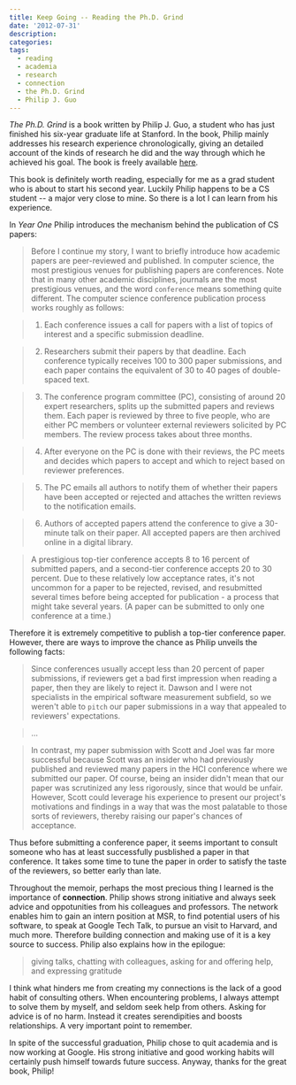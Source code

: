 ```yaml
---
title: Keep Going -- Reading the Ph.D. Grind
date: '2012-07-31'
description:
categories:
tags:
  - reading
  - academia
  - research
  - connection
  - the Ph.D. Grind
  - Philip J. Guo
---
```


*The Ph.D. Grind* is a book written by Philip J. Guo, a student who has just finished his six-year graduate life at Stanford. In the book, Philip mainly addresses his research experience chronologically, giving an detailed account of the kinds of research he did and the way through which he achieved his goal. The book is freely available [here](http://pgbovine.net/PhD-memoir.htm).

This book is definitely worth reading, especially for me as a grad student who is about to start his second year. Luckily Philip happens to be a CS student -- a major very close to mine. So there is a lot I can learn from his experience.

In *Year One* Philip introduces the mechanism behind the publication of CS papers:

> Before I continue my story, I want to briefly introduce how academic papers are peer-reviewed and published. In computer science, the most prestigious venues for publishing papers are conferences. Note that in many other academic disciplines, journals are the most prestigious venues, and the word `conference` means something quite different. The computer science conference publication process works roughly as follows:

> 1. Each conference issues a call for papers with a list of topics of interest and a specific submission deadline.

> 2. Researchers submit their papers by that deadline. Each conference typically receives 100 to 300 paper submissions, and each paper contains the equivalent of 30 to 40 pages of double-spaced text.

> 3. The conference program committee (PC), consisting of around 20 expert researchers, splits up the submitted papers and reviews them. Each paper is reviewed by three to five people, who are either PC members or volunteer external reviewers solicited by PC members. The review process takes about three months.

> 4. After everyone on the PC is done with their reviews, the PC meets and decides which papers to accept and which to reject based on reviewer preferences.

> 5. The PC emails all authors to notify them of whether their papers have been accepted or rejected and attaches the written reviews to the notification emails.

> 6. Authors of accepted papers attend the conference to give a 30-minute talk on their paper. All accepted papers are then archived online in a digital library.

> A prestigious top-tier conference accepts 8 to 16 percent of submitted papers, and a second-tier conference accepts 20 to 30 percent. Due to these relatively low acceptance rates, it's not uncommon for a paper to be rejected, revised, and resubmitted several times before being accepted for publication - a process that might take several years. (A paper can be submitted to only one conference at a time.)
 
Therefore it is extremely competitive to publish a top-tier conference paper. However, there are ways to improve the chance as Philip unveils the following facts:

> Since conferences usually accept less than 20 percent of paper submissions, if reviewers get a bad first impression when reading a paper, then they are likely to reject it. Dawson and I were not specialists in the empirical software measurement subfield, so we weren't able to `pitch` our paper submissions in a way that appealed to reviewers' expectations.

> ...

> In contrast, my paper submission with Scott and Joel was far more successful because Scott was an insider who had previously published and reviewed many papers in the HCI conference where we submitted our paper. Of course, being an insider didn't mean that our paper was scrutinized any less rigorously, since that would be unfair. However, Scott could leverage his experience to present our project's motivations and findings in a way that was the most palatable to those sorts of reviewers, thereby raising our paper's chances of acceptance.

Thus before submitting a conference paper, it seems important to consult someone who has at least successfully pusblished a paper in that conference. It takes some time to tune the paper in order to satisfy the taste of the reviewers, so better early than late.

Throughout the memoir, perhaps the most precious thing I learned is the importance of **connection**. Philip shows strong initiative and always seek advice and oppotunities from his colleagues and professors. The network enables him to gain an intern position at MSR, to find potential users of his software, to speak at Google Tech Talk, to pursue an visit to Harvard, and much more. Therefore building connection and making use of it is a key source to success. Philip also explains how in the epilogue:

> giving talks, chatting with colleagues, asking for and offering help, and expressing gratitude

I think what hinders me from creating my connections is the lack of a good habit of consulting others. When encountering problems, I always attempt to solve them by myself, and seldom seek help from others. Asking for advice is of no harm. Instead it creates serendipities and boosts relationships. A very important point to remember.

In spite of the successful graduation, Philip chose to quit academia and is now working at Google. His strong initiative and good working habits will certainly push himself towards future success. Anyway, thanks for the great book, Philip!
